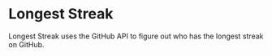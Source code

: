 Longest Streak
==============

Longest Streak uses the GitHub API to figure out who has the longest streak on GitHub.

